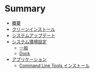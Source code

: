 Summary
=======

* [概要](README.md)
* [クリーンインストール](OperatingSystem/README.md)
* [システムアップデート](OperatingSystem/SoftwareUpdate.md)
* [システム環境設定](SystemPreferences/README.md)
    * [一般](SystemPreferences/General.md)
    * [Dock](SystemPreferences/Dock.md)
* [アプリケーション](Applications/README.md)
    * [Command Line Tools インストール](CommandLineTools/README.md)
